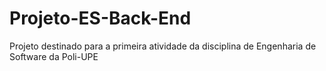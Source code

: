# Projeto-ES-Back-End
Projeto destinado para a primeira atividade da disciplina de Engenharia de Software da Poli-UPE
